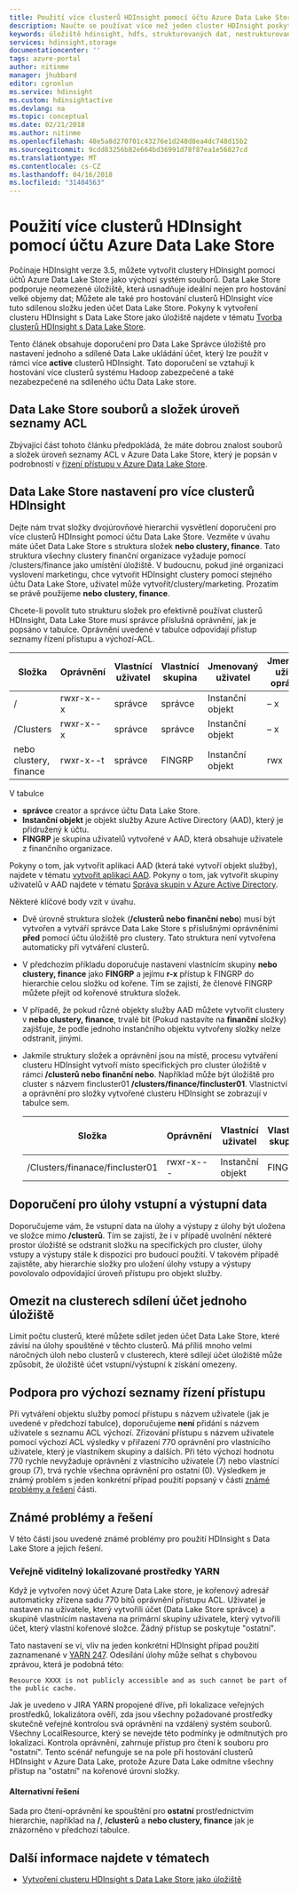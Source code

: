 ```yaml
---
title: Použití více clusterů HDInsight pomocí účtu Azure Data Lake Store - Azure | Microsoft Docs
description: Naučte se používat více než jeden cluster HDInsight poskytují jeden účet Data Lake Store
keywords: úložiště hdinsight, hdfs, strukturovaných dat, nestrukturovaných dat, data lake store
services: hdinsight,storage
documentationcenter: ''
tags: azure-portal
author: nitinme
manager: jhubbard
editor: cgronlun
ms.service: hdinsight
ms.custom: hdinsightactive
ms.devlang: na
ms.topic: conceptual
ms.date: 02/21/2018
ms.author: nitinme
ms.openlocfilehash: 48e5a8d270701c43276e1d248d8ea4dc748d15b2
ms.sourcegitcommit: 9cdd83256b82e664bd36991d78f87ea1e56827cd
ms.translationtype: MT
ms.contentlocale: cs-CZ
ms.lasthandoff: 04/16/2018
ms.locfileid: "31404563"
---
```

# <a name="use-multiple-hdinsight-clusters-with-an-azure-data-lake-store-account"></a>Použití více clusterů HDInsight pomocí účtu Azure Data Lake Store

Počínaje HDInsight verze 3.5, můžete vytvořit clustery HDInsight pomocí účtů Azure Data Lake Store jako výchozí systém souborů.
Data Lake Store podporuje neomezené úložiště, která usnadňuje ideální nejen pro hostování velké objemy dat; Můžete ale také pro hostování clusterů HDInsight více tuto sdílenou složku jeden účet Data Lake Store. Pokyny k vytvoření clusteru HDInsight s Data Lake Store jako úložiště najdete v tématu [Tvorba clusterů HDInsight s Data Lake Store](../data-lake-store/data-lake-store-hdinsight-hadoop-use-portal.md).

Tento článek obsahuje doporučení pro Data Lake Správce úložiště pro nastavení jednoho a sdílené Data Lake ukládání účet, který lze použít v rámci více **active** clusterů HDInsight. Tato doporučení se vztahují k hostování více clusterů systému Hadoop zabezpečené a také nezabezpečené na sdíleného účtu Data Lake store.


## <a name="data-lake-store-file-and-folder-level-acls"></a>Data Lake Store souborů a složek úroveň seznamy ACL

Zbývající část tohoto článku předpokládá, že máte dobrou znalost souborů a složek úroveň seznamy ACL v Azure Data Lake Store, který je popsán v podrobností v [řízení přístupu v Azure Data Lake Store](../data-lake-store/data-lake-store-access-control.md).

## <a name="data-lake-store-setup-for-multiple-hdinsight-clusters"></a>Data Lake Store nastavení pro více clusterů HDInsight
Dejte nám trvat složky dvojúrovňové hierarchii vysvětlení doporučení pro více clusterů HDInsight pomocí účtu Data Lake Store. Vezměte v úvahu máte účet Data Lake Store s struktura složek **nebo clustery, finance**. Tato struktura všechny clustery finanční organizace vyžaduje pomocí /clusters/finance jako umístění úložiště. V budoucnu, pokud jiné organizaci vyslovení marketingu, chce vytvořit HDInsight clustery pomocí stejného účtu Data Lake Store, uživatel může vytvořit/clustery/marketing. Prozatím se právě použijeme **nebo clustery, finance**.

Chcete-li povolit tuto strukturu složek pro efektivně používat clusterů HDInsight, Data Lake Store musí správce příslušná oprávnění, jak je popsáno v tabulce. Oprávnění uvedené v tabulce odpovídají přístup seznamy řízení přístupu a výchozí-ACL. 


|Složka  |Oprávnění  |Vlastnící uživatel  |Vlastnící skupina  | Jmenovaný uživatel | Jmenovaný uživatel oprávnění | S názvem skupiny | Oprávnění skupiny s názvem |
|---------|---------|---------|---------|---------|---------|---------|---------|
|/ | rwxr-x--x  |správce |správce  |Instanční objekt |– x  |FINGRP   |r-x         |
|/Clusters | rwxr-x--x |správce |správce |Instanční objekt |– x  |FINGRP |r-x         |
|nebo clustery, finance | rwxr-x--t |správce |FINGRP  |Instanční objekt |rwx  |-  |-     |

V tabulce

- **správce** creator a správce účtu Data Lake Store.
- **Instanční objekt** je objekt služby Azure Active Directory (AAD), který je přidružený k účtu.
- **FINGRP** je skupina uživatelů vytvořené v AAD, která obsahuje uživatele z finančního organizace.

Pokyny o tom, jak vytvořit aplikaci AAD (která také vytvoří objekt služby), najdete v tématu [vytvořit aplikaci AAD](../azure-resource-manager/resource-group-create-service-principal-portal.md#create-an-azure-active-directory-application). Pokyny o tom, jak vytvořit skupiny uživatelů v AAD najdete v tématu [Správa skupin v Azure Active Directory](../active-directory/active-directory-groups-create-azure-portal.md).

Některé klíčové body vzít v úvahu.

- Dvě úrovně struktura složek (**/clusterů nebo finanční nebo**) musí být vytvořen a vytváří správce Data Lake Store s příslušnými oprávněními **před** pomocí účtu úložiště pro clustery. Tato struktura není vytvořena automaticky při vytváření clusterů.
- V předchozím příkladu doporučuje nastavení vlastnícím skupiny **nebo clustery, finance** jako **FINGRP** a jejímu **r-x** přístup k FINGRP do hierarchie celou složku od kořene. Tím se zajistí, že členové FINGRP můžete přejít od kořenové struktura složek.
- V případě, že pokud různé objekty služby AAD můžete vytvořit clustery v **nebo clustery, finance**, trvalé bit (Pokud nastavíte na **finanční** složky) zajišťuje, že podle jednoho instančního objektu vytvořeny složky nelze odstranit, jinými.
- Jakmile struktury složek a oprávnění jsou na místě, procesu vytváření clusteru HDInsight vytvoří místo specifických pro cluster úložiště v rámci **/clusterů nebo finanční nebo**. Například může být úložiště pro cluster s názvem fincluster01 **/clusters/finance/fincluster01**. Vlastnictví a oprávnění pro složky vytvořené clusteru HDInsight se zobrazují v tabulce sem.

    |Složka  |Oprávnění  |Vlastnící uživatel  |Vlastnící skupina  | Jmenovaný uživatel | Jmenovaný uživatel oprávnění | S názvem skupiny | Oprávnění skupiny s názvem |
    |---------|---------|---------|---------|---------|---------|---------|---------|
    |/Clusters/finanace/fincluster01 | rwxr-x---  |Instanční objekt |FINGRP  |- |-  |-   |-  | 
   


## <a name="recommendations-for-job-input-and-output-data"></a>Doporučení pro úlohy vstupní a výstupní data

Doporučujeme vám, že vstupní data na úlohy a výstupy z úlohy být uložena ve složce mimo **/clusterů**. Tím se zajistí, že i v případě uvolnění některé prostor úložiště se odstranit složku na specifických pro cluster, úlohy vstupy a výstupy stále k dispozici pro budoucí použití. V takovém případě zajistěte, aby hierarchie složky pro uložení úlohy vstupy a výstupy povolovalo odpovídající úroveň přístupu pro objekt služby.

## <a name="limit-on-clusters-sharing-a-single-storage-account"></a>Omezit na clusterech sdílení účet jednoho úložiště

Limit počtu clusterů, které můžete sdílet jeden účet Data Lake Store, které závisí na úlohy spouštěné v těchto clusterů. Má příliš mnoho velmi náročných úloh nebo clusterů v clusterech, které sdílejí účet úložiště může způsobit, že úložiště účet vstupní/výstupní k získání omezeny.

## <a name="support-for-default-acls"></a>Podpora pro výchozí seznamy řízení přístupu

Při vytváření objektu služby pomocí přístupu s názvem uživatele (jak je uvedené v předchozí tabulce), doporučujeme **není** přidání s názvem uživatele s seznamu ACL výchozí. Zřizování přístupu s názvem uživatele pomocí výchozí ACL výsledky v přiřazení 770 oprávnění pro vlastnícího uživatele, který je vlastníkem skupiny a dalších. Při této výchozí hodnotu 770 rychle nevyžaduje oprávnění z vlastnícího uživatele (7) nebo vlastnící group (7), trvá rychle všechna oprávnění pro ostatní (0). Výsledkem je známý problém s jeden konkrétní případ použití popsaný v části [známé problémy a řešení](#known-issues-and-workarounds) části.

## <a name="known-issues-and-workarounds"></a>Známé problémy a řešení

V této části jsou uvedené známé problémy pro použití HDInsight s Data Lake Store a jejich řešení.

### <a name="publicly-visible-localized-yarn-resources"></a>Veřejně viditelný lokalizované prostředky YARN

Když je vytvořen nový účet Azure Data Lake store, je kořenový adresář automaticky zřízena sadu 770 bitů oprávnění přístupu ACL. Uživatel je nastaven na uživatele, který vytvořili účet (Data Lake Store správce) a skupině vlastnícím nastavena na primární skupiny uživatele, který vytvořili účet, který vlastní kořenové složce. Žádný přístup se poskytuje "ostatní".

Tato nastavení se ví, vliv na jeden konkrétní HDInsight případ použití zaznamenané v [YARN 247](https://hwxmonarch.atlassian.net/browse/YARN-247). Odesílání úlohy může selhat s chybovou zprávou, která je podobná této:

    Resource XXXX is not publicly accessible and as such cannot be part of the public cache.

Jak je uvedeno v JIRA YARN propojené dříve, při lokalizace veřejných prostředků, lokalizátora ověří, zda jsou všechny požadované prostředky skutečně veřejné kontrolou svá oprávnění na vzdálený systém souborů. Všechny LocalResource, který se nevejde této podmínky je odmítnutých pro lokalizaci. Kontrola oprávnění, zahrnuje přístup pro čtení k souboru pro "ostatní". Tento scénář nefunguje se na pole při hostování clusterů HDInsight v Azure Data Lake, protože Azure Data Lake odmítne všechny přístup na "ostatní" na kořenové úrovni složky.

#### <a name="workaround"></a>Alternativní řešení
Sada pro čtení-oprávnění ke spouštění pro **ostatní** prostřednictvím hierarchie, například na **/**, **/clusterů** a **nebo clustery, finance** jak je znázorněno v předchozí tabulce.

## <a name="see-also"></a>Další informace najdete v tématech

* [Vytvoření clusteru HDInsight s Data Lake Store jako úložiště](../data-lake-store/data-lake-store-hdinsight-hadoop-use-portal.md)


